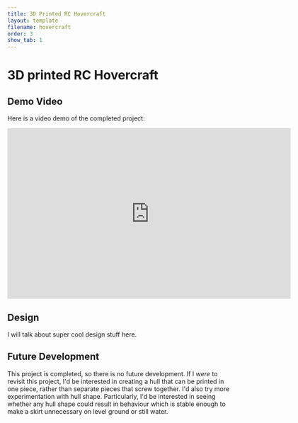 ```yaml
---
title: 3D Printed RC Hovercraft
layout: template
filename: hovercraft
order: 3
show_tab: 1
--- 
```


# 3D printed RC Hovercraft

## Demo Video
Here is a video demo of the completed project:
<iframe width="640" height="385" src="https://www.youtube.com/embed/jz877V45eOs" title="YouTube video player" frameborder="0" allow="accelerometer; autoplay; clipboard-write; encrypted-media; gyroscope; picture-in-picture" allowfullscreen></iframe>

## Design
I will talk about super cool design stuff here.

## Future Development
This project is completed, so there is no future development.
If I _were_ to revisit this project, I'd be interested in creating a hull that can be printed in one piece, rather than separate pieces that screw together. I'd also try more experimentation with hull shape. Particularly, I'd be interested in seeing whether any hull shape could result in behaviour which is stable enough to make a skirt unnecessary on level ground or still water.
